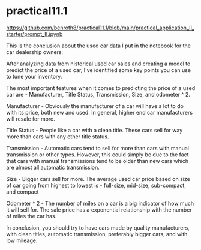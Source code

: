 # practical11.1
https://github.com/benroth8/practical11.1/blob/main/practical_application_II_starter/prompt_II.ipynb

This is the conclusion about the used car data I put in the notebook for the car dealership owners:

After analyzing data from historical used car sales and creating a model to predict the price of a used car, I've identified some key points you can use to tune your inventory.

The most important features when it comes to predicting the price of a used car are - Manufacturer, Title Status, Transmission, Size, and odometer ^ 2.

Manufacturer - Obviously the manufacturer of a car will have a lot to do with its price, both new and used. In general, higher end car manufacturers will resale for more.

Title Status - People like a car with a clean title. These cars sell for way more than cars with any other title status.

Transmission - Automatic cars tend to sell for more than cars with manual transmission or other types. However, this could simply be due to the fact that cars with manual transmissions tend to be older than new cars which are almost all automatic transmission.

Size - Bigger cars sell for more. The average used car price based on size of car going from highest to lowest is - full-size, mid-size, sub-compact, and compact

Odometer ^ 2 - The number of miles on a car is a big indicator of how much it will sell for. The sale price has a exponential relationship with the number of miles the car has.

In conclusion, you should try to have cars made by quality manufacturers, with clean titles, automatic transmission, preferably bigger cars, and with low mileage.
